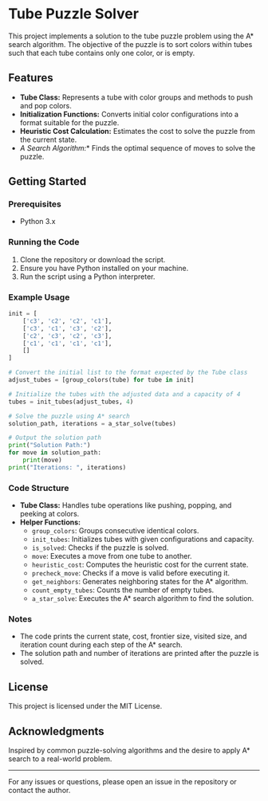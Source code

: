 
# Tube Puzzle Solver

This project implements a solution to the tube puzzle problem using the A* search algorithm. The objective of the puzzle is to sort colors within tubes such that each tube contains only one color, or is empty.

## Features
- **Tube Class:** Represents a tube with color groups and methods to push and pop colors.
- **Initialization Functions:** Converts initial color configurations into a format suitable for the puzzle.
- **Heuristic Cost Calculation:** Estimates the cost to solve the puzzle from the current state.
- **A* Search Algorithm:** Finds the optimal sequence of moves to solve the puzzle.

## Getting Started

### Prerequisites

- Python 3.x

### Running the Code

1. Clone the repository or download the script.
2. Ensure you have Python installed on your machine.
3. Run the script using a Python interpreter.

### Example Usage

```python
init = [
    ['c3', 'c2', 'c2', 'c1'],
    ['c3', 'c1', 'c3', 'c2'],
    ['c2', 'c3', 'c2', 'c3'],
    ['c1', 'c1', 'c1', 'c1'],
    []
]

# Convert the initial list to the format expected by the Tube class
adjust_tubes = [group_colors(tube) for tube in init]

# Initialize the tubes with the adjusted data and a capacity of 4
tubes = init_tubes(adjust_tubes, 4)

# Solve the puzzle using A* search
solution_path, iterations = a_star_solve(tubes)

# Output the solution path
print("Solution Path:")
for move in solution_path:
    print(move)
print("Iterations: ", iterations)
```

### Code Structure

- **Tube Class:** Handles tube operations like pushing, popping, and peeking at colors.
- **Helper Functions:**
  - `group_colors`: Groups consecutive identical colors.
  - `init_tubes`: Initializes tubes with given configurations and capacity.
  - `is_solved`: Checks if the puzzle is solved.
  - `move`: Executes a move from one tube to another.
  - `heuristic_cost`: Computes the heuristic cost for the current state.
  - `precheck_move`: Checks if a move is valid before executing it.
  - `get_neighbors`: Generates neighboring states for the A* algorithm.
  - `count_empty_tubes`: Counts the number of empty tubes.
  - `a_star_solve`: Executes the A* search algorithm to find the solution.

### Notes

- The code prints the current state, cost, frontier size, visited size, and iteration count during each step of the A* search.
- The solution path and number of iterations are printed after the puzzle is solved.

## License

This project is licensed under the MIT License.

## Acknowledgments

Inspired by common puzzle-solving algorithms and the desire to apply A* search to a real-world problem.

---

For any issues or questions, please open an issue in the repository or contact the author.
